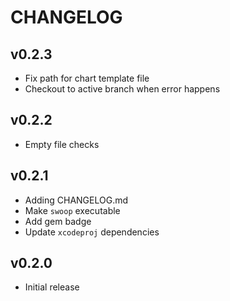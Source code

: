 # CHANGELOG

## v0.2.3

* Fix path for chart template file
* Checkout to active branch when error happens

## v0.2.2

* Empty file checks

## v0.2.1

* Adding CHANGELOG.md
* Make `swoop` executable
* Add gem badge
* Update `xcodeproj` dependencies

## v0.2.0

* Initial release
